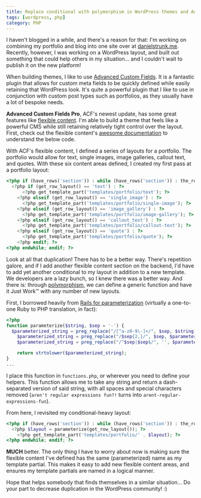 ```yaml
---
title: Replace conditional with polymorphism in WordPress themes and Advanced Custom Fields
tags: [wordpress, php]
category: PHP
---
```


I haven't blogged in a while, and there's a reason for that: I'm working on combining my portfolio and blog into one site over at [danielstrunk.me][danielstrunk]. Recently, however, I was working on a WordPress layout, and built out something that could help others in my situation... and I couldn't wait to publish it on the new platform!

[danielstrunk]: http://danielstrunk.me

When building themes, I like to use [Advanced Custom Fields][acf]. It is a fantastic plugin that allows for custom meta fields to be quickly defined while easily retaining that WordPress look. It's quite a powerful plugin that I like to use in conjunction with custom post types such as portfolios, as they usually have a lot of bespoke needs.

[acf]: http://www.advancedcustomfields.com/

**Advanced Custom Fields Pro**, ACF's newest update, has some great features like [flexible content][flex-content]. I'm able to build a theme that feels like a powerful CMS while still retaining relatively tight control over the layout. First, check out the flexible content's [awesome documentation][flex-content] to understand the below code.

[flex-content]: http://www.advancedcustomfields.com/resources/flexible-content/#template-usage

With ACF's flexible content, I defined a series of layouts for a portfolio. The portfolio would allow for text, single images, image galleries, callout text, and quotes. With these six content areas defined, I created my first pass at a portfolio layout:

~~~ php
<?php if (have_rows('section')) : while (have_rows('section')) : the_row(); ?>
  <?php if (get_row_layout() == 'text') : ?>
      <?php get_template_part('templates/portfolio/text'); ?>
    <?php elseif (get_row_layout() == 'single_image') : ?>
      <?php get_template_part('templates/portfolio/single-image'); ?>
    <?php elseif (get_row_layout() == 'image_gallery') : ?>
      <?php get_template_part('templates/portfolio/image-gallery'); ?>
    <?php elseif (get_row_layout() == 'callout_text') : ?>
      <?php get_template_part('templates/portfolio/callout-text'); ?>
    <?php elseif (get_row_layout() == 'quote') : ?>
      <?php get_template_part('templates/portfolio/quote'); ?>
    <?php endif; ?>
<?php endwhile; endif; ?>
~~~

Look at all that duplication! There has to be a better way. There's repetition galore, and if I add another flexible content section on the backend, I'd have to add yet another conditional to my layout in addition to a new template. We developers are a lazy bunch, so I knew there was a better way. And there is: through [polymorphism][wiki], we can define a generic function and have it Just Work&trade; with any number of new layouts.

[wiki]: http://en.wikipedia.org/wiki/Polymorphism_%28computer_science%29

First, I borrowed heavily from [Rails for parameterization][parameterize] (virtually a one-to-one Ruby to PHP translation, in fact):

[parameterize]: http://apidock.com/rails/ActiveSupport/Inflector/parameterize

~~~ php
<?php
function parameterize($string, $sep = '-') {
  $parameterized_string = preg_replace("/[^a-z0-9\-]+/", $sep, $string);
    $parameterized_string = preg_replace("/$sep{2,}/", $sep, $parameterized_string);
    $parameterized_string = preg_replace("/^$sep|$sep$/", '', $parameterized_string);

    return strtolower($parameterized_string);
}
...
~~~

I place this function in `functions.php`, or wherever you need to define your helpers. This function allows me to take any string and return a dash-separated version of said string, with all spaces and special characters removed (`aren't regular expressions fun?!` turns into `arent-regular-expressions-fun`).

From here, I revisited my conditional-heavy layout:

~~~ php
<?php if (have_rows('section')) : while (have_rows('section')) : the_row(); ?>
  <?php $layout = parameterize(get_row_layout()); ?>
    <?php get_template_part('templates/portfolio/' . $layout); ?>
<?php endwhile; endif; ?>
~~~

**MUCH** better. The only thing I have to worry about now is making sure the flexible content I've defined has the same (parameterized) name as my template partial. This makes it easy to add new flexible content areas, and ensures my template partials are named in a logical manner.

Hope that helps somebody that finds themselves in a similar situation... Do your part to decrease duplication in the WordPress community! :)

